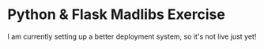 # Python & Flask Madlibs Exercise
I am currently setting up a better deployment system, so it's not live just yet!